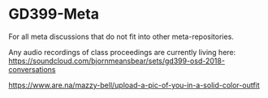 # GD399-Meta

For all meta discussions that do not fit into other meta-repositories.

Any audio recordings of class proceedings are currently living here: <https://soundcloud.com/bjornmeansbear/sets/gd399-osd-2018-conversations>

https://www.are.na/mazzy-bell/upload-a-pic-of-you-in-a-solid-color-outfit 
